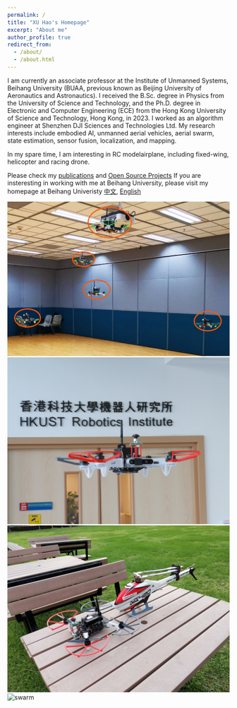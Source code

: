 ```yaml
---
permalink: /
title: "XU Hao's Homepage"
excerpt: "About me"
author_profile: true
redirect_from: 
  - /about/
  - /about.html
---
```


I am currently an associate professor at the Institute of Unmanned Systems, Beihang University (BUAA, previous known as Beijing University of Aeronautics and Astronautics). I received the B.Sc. degree in Physics from the University of Science and Technology, and the Ph.D. degree in Electronic and Computer Engineering (ECE) from the Hong Kong University of Science and Technology, Hong Kong, in 2023. I worked as an algorithm engineer at Shenzhen DJI Sciences and Technologies Ltd. My research interests include embodied AI, unmanned aerial vehicles, aerial swarm, state estimation, sensor fusion, localization, and mapping.

In my spare time, I am interesting in RC modelairplane, including fixed-wing, helicopter and racing drone.

Please check my [publications](/publications/) and [Open Source Projects](/open-source/) 
If you are insteresting in working with me at Beihang University, please visit my homepage at Beihang Univeristy [中文](https://shi.buaa.edu.cn/xuhao/zh_CN/index.htm), [English](https://shi.buaa.edu.cn/xuhao/en_US/index.htm)



![swarm](/images/uav_swarm_5.png)
![swarm](/images/IMG_20200228_172650.jpg)
![swarm](/images/heli.jpg)
![swarm](/images/heli2.jpg)
